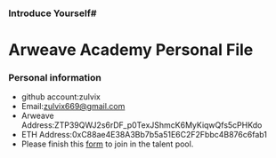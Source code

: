 ### Introduce Yourself#

# Arweave Academy Personal File

### Personal information

- github account:zulvix
- Email:zulvix669@gmail.com
- Arweave Address:ZTP39QWJ2s6rDF_p0TexJShmcK6MyKiqwQfs5cPHKdo
- ETH Address:0xC88ae4E38A3Bb7b5a51E6C2F2Fbbc4B876c6fab1
- Please finish this [form](https://docs.google.com/forms/d/e/1FAIpQLSfWA5fIIcBgmRppm3jNz5vmf9Mai_QMVil-2pO4r7YKn_Zhtw/viewform?usp=sf_link) to join in the talent pool.

